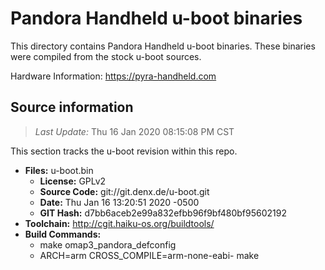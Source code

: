 Pandora Handheld u-boot binaries
===================

This directory contains Pandora Handheld u-boot binaries.
These binaries were compiled from the stock u-boot sources.

Hardware Information: <https://pyra-handheld.com>

Source information
-------------
> *Last Update:* Thu 16 Jan 2020 08:15:08 PM CST

This section tracks the u-boot revision within this repo.

* **Files:**  u-boot.bin
  * **License:** GPLv2
  * **Source Code:** git://git.denx.de/u-boot.git
  * **Date:** Thu Jan 16 13:20:51 2020 -0500
  * **GIT Hash:** d7bb6aceb2e99a832efbb96f9bf480bf95602192
* **Toolchain:** http://cgit.haiku-os.org/buildtools/
* **Build Commands:**
  * make omap3_pandora_defconfig
  * ARCH=arm CROSS_COMPILE=arm-none-eabi- make
